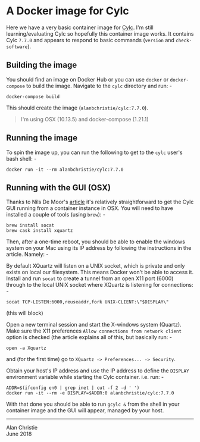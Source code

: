 # A Docker image for Cylc
Here we have a very basic container image for [Cylc].
I'm still learning/evaluating Cylc so hopefully this container image works.
It contains Cylc `7.7.0` and appears to respond to basic commands (`version`
and `check-software`).

## Building the image
You should find an image on Docker Hub or you can use `docker` or
`docker-compose` to build the image. Navigate to the `cylc` directory
and run: -

    docker-compose build
     
This should create the image (`alanbchristie/cylc:7.7.0`).

>   I'm using OSX (10.13.5) and docker-compose (1.21.1)

## Running the image
To spin the image up, you can run the following to get to the `cylc` user's
bash shell: -

    docker run -it --rm alanbchristie/cylc:7.7.0

## Running with the GUI (OSX)
Thanks to Nils De Moor's [article] it's relatively straightforward to get
the Cylc GUI running from a container instance in OSX. You will need to have
installed a couple of tools (using `brew`): -

    brew install socat
    brew cask install xquartz

Then, after a one-time reboot, you should be able to enable the windows system
on your Mac using its IP address by following the instructions in the article.
Namely: -

By default XQuartz will listen on a UNIX socket, which is private and only
exists on local our filesystem. This means Docker won't be able to access it.
Install and run `socat` to create a tunnel from an open X11 port (6000) through
to the local UNIX socket where XQuartz is listening for connections: -

    socat TCP-LISTEN:6000,reuseaddr,fork UNIX-CLIENT:\"$DISPLAY\"

(this will block)

Open a new terminal session and start the X-windows system (Quartz).
Make sure the X11 preferences `Allow connections from network client`
option is checked (the article explains all of this, but basically run: -

    open -a Xquartz
     
and (for the first time) go to `XQuartz -> Preferences... -> Security`.

Obtain your host's IP address and use the IP address to define the
`DISPLAY` environment variable while starting the Cylc container. i.e. run: -

    ADDR=$(ifconfig en0 | grep inet | cut -f 2 -d ' ')
    docker run -it --rm -e DISPLAY=$ADDR:0 alanbchristie/cylc:7.7.0

With that done you should be able to run `gcylc &` from the shell in
your container image and the GUI will appear, managed by your host.

---

[article]: https://cntnr.io/running-guis-with-docker-on-mac-os-x-a14df6a76efc
[cylc]: https://cylc.github.io/cylc/

Alan Christie  
June 2018
